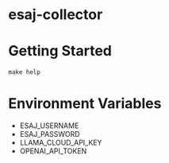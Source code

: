 # esaj-collector

# Getting Started

`make help`

# Environment Variables

- ESAJ_USERNAME
- ESAJ_PASSWORD
- LLAMA_CLOUD_API_KEY
- OPENAI_API_TOKEN
